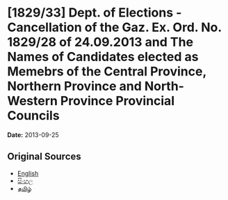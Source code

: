 # [1829/33] Dept. of Elections - Cancellation of the Gaz. Ex. Ord. No. 1829/28 of 24.09.2013 and The Names of Candidates elected as Memebrs of the Central Province, Northern Province and North-Western Province Provincial Councils

**Date:** 2013-09-25

## Original Sources

- [English](https://documents.gov.lk/view/extra-gazettes/2013/9/1829-33_E.pdf)
- [සිංහල](https://documents.gov.lk/view/extra-gazettes/2013/9/1829-33_S.pdf)
- [தமிழ்](https://documents.gov.lk/view/extra-gazettes/2013/9/1829-33_T.pdf)
